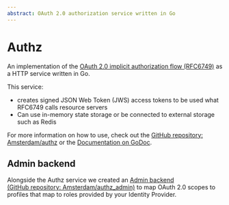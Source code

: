 ```yaml
---
abstract: OAuth 2.0 authorization service written in Go
---
```


# Authz

An implementation of the [OAuth 2.0 implicit authorization flow (RFC6749)](https://tools.ietf.org/html/rfc6749#section-1.3.2) as a HTTP service written in Go.

This service:
* creates signed JSON Web Token (JWS) access tokens to be used what RFC6749 calls resource servers
* Can use in-memory state storage or be connected to external storage such as Redis

For more information on how to use, check out the [GitHub repository: Amsterdam/authz](https://github.com/Amsterdam/authz) or the [Documentation on GoDoc](https://godoc.org/github.com/Amsterdam/authz/oauth2).

## Admin backend

Alongside the Authz service we created an [Admin backend (GitHub repository: Amsterdam/authz_admin)](https://github.com/Amsterdam/authz_admin) to map OAuth 2.0 scopes to profiles that map to roles provided by your Identity Provider.